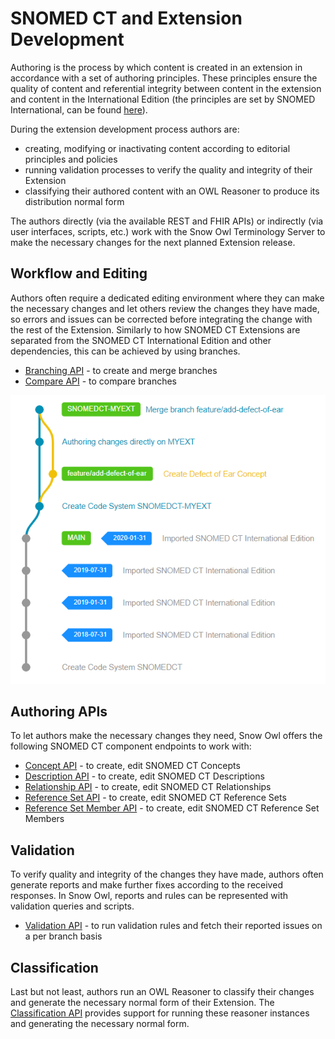 # SNOMED CT and Extension Development

Authoring is the process by which content is created in an extension in accordance with a set of authoring principles. These principles ensure the quality of content and referential integrity between content in the extension and content in the International Edition (the principles are set by SNOMED International, can be found [here](https://confluence.ihtsdotools.org/display/DOCEXTPG/5.4+Authoring)).

During the extension development process authors are:
* creating, modifying or inactivating content according to editorial principles and policies
* running validation processes to verify the quality and integrity of their Extension
* classifying their authored content with an OWL Reasoner to produce its distribution normal form

The authors directly (via the available REST and FHIR APIs) or indirectly (via user interfaces, scripts, etc.) work with the Snow Owl Terminology Server to make the necessary changes for the next planned Extension release.

## Workflow and Editing

Authors often require a dedicated editing environment where they can make the necessary changes and let others review the changes they have made, so errors and issues can be corrected before integrating the change with the rest of the Extension.
Similarly to how SNOMED CT Extensions are separated from the SNOMED CT International Edition and other dependencies, this can be achieved by using branches.

* [Branching API](../api/snomed/branching.md) - to create and merge branches
* [Compare API](../api/snomed/compare.md) - to compare branches

![workflow-branch-authoring](images/workflow-branch-authoring.png "SNOMED CT Extension Feature Branches")

## Authoring APIs

To let authors make the necessary changes they need, Snow Owl offers the following SNOMED CT component endpoints to work with:

* [Concept API](../api/snomed/concepts.md) - to create, edit SNOMED CT Concepts
* [Description API](../api/snomed/descriptions.md) - to create, edit SNOMED CT Descriptions
* [Relationship API](../api/snomed/relationships.md) - to create, edit SNOMED CT Relationships
* [Reference Set API](../api/snomed/refsets.md) - to create, edit SNOMED CT Reference Sets
* [Reference Set Member API](../api/snomed/members.md) - to create, edit SNOMED CT Reference Set Members

## Validation

To verify quality and integrity of the changes they have made, authors often generate reports and make further fixes according to the received responses.
In Snow Owl, reports and rules can be represented with validation queries and scripts.

* [Validation API](../api/snomed/validation.md) - to run validation rules and fetch their reported issues on a per branch basis

## Classification

Last but not least, authors run an OWL Reasoner to classify their changes and generate the necessary normal form of their Extension.
The [Classification API](../api/snomed/classification.md) provides support for running these reasoner instances and generating the necessary normal form.
